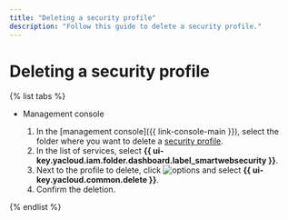 ```yaml
---
title: "Deleting a security profile"
description: "Follow this guide to delete a security profile."
---
```


# Deleting a security profile

{% list tabs %}

- Management console

   1. In the [management console]({{ link-console-main }}), select the folder where you want to delete a [security profile](../concepts/profiles.md).
   1. In the list of services, select **{{ ui-key.yacloud.iam.folder.dashboard.label_smartwebsecurity }}**.
   1. Next to the profile to delete, click ![options](../../_assets/options.svg) and select **{{ ui-key.yacloud.common.delete }}**.
   1. Confirm the deletion.

{% endlist %}

